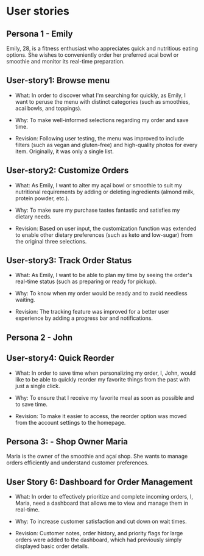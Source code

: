 # User stories

## Persona 1 - Emily
Emily, 28, is a fitness enthusiast who appreciates quick and nutritious eating options. She wishes to conveniently order her preferred acai bowl or smoothie and monitor its real-time preparation.

## User-story1: Browse menu
- What: In order to discover what I'm searching for quickly, as Emily, I want to peruse the menu with distinct categories (such as smoothies, acai bowls, and toppings).

- Why: To make well-informed selections regarding my order and save time.

- Revision: Following user testing, the menu was improved to include filters (such as vegan and gluten-free) and high-quality photos for every item. Originally, it was only a single list.

## User-story2: Customize Orders
- What: As Emily, I want to alter my açaí bowl or smoothie to suit my nutritional requirements by adding or deleting ingredients (almond milk, protein powder, etc.).

- Why: To make sure my purchase tastes fantastic and satisfies my dietary needs.

- Revision: Based on user input, the customization function was extended to enable other dietary preferences (such as keto and low-sugar) from the original three selections.

## User-story3: Track Order Status
- What: As Emily, I want to be able to plan my time by seeing the order's real-time status (such as preparing or ready for pickup).

- Why: To know when my order would be ready and to avoid needless waiting.

- Revision: The tracking feature was improved for a better user experience by adding a progress bar and notifications.

## Persona 2 - John
## User-story4: Quick Reorder

- What: In order to save time when personalizing my order, I, John, would like to be able to quickly reorder my favorite things from the past with just a single click.

- Why: To ensure that I receive my favorite meal as soon as possible and to save time.


- Revision: To make it easier to access, the reorder option was moved from the account settings to the homepage.

## Persona 3: - Shop Owner Maria
Maria is the owner of the smoothie and açaí shop. She wants to manage orders efficiently and understand customer preferences.

## User Story 6: Dashboard for Order Management

- What: In order to effectively prioritize and complete incoming orders, I, Maria, need a dashboard that allows me to view and manage them in real-time.


- Why: To increase customer satisfaction and cut down on wait times.

- Revision: Customer notes, order history, and priority flags for large orders were added to the dashboard, which had previously simply displayed basic order details.